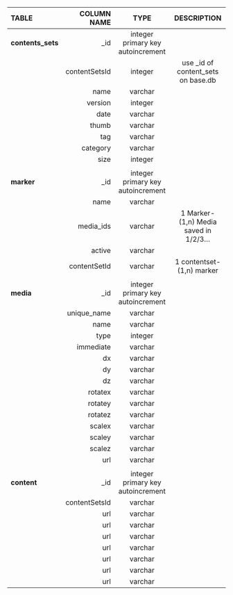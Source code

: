 |TABLE|COLUMN NAME|TYPE|DESCRIPTION|
|:---------|----------:|:----------:|:----------:|
|**contents_sets**|_id |integer primary key autoincrement||
||contentSetsId|integer|use _id of content_sets on base.db|
||name|varchar||
||version|integer||
||date|varchar||
||thumb|varchar||
||tag|varchar||
||category|varchar||
||size|integer||
|||||
|**marker**|_id|integer primary key autoincrement||
||name|varchar||
||media_ids|varchar|1 Marker- (1,n) Media saved in 1/2/3…|
||active|varchar||
||contentSetId|varchar|1 contentset-(1,n) marker|
|||||
|**media**|_id|integer primary key autoincrement||
||unique_name|varchar||
||name|varchar||
||type|integer||
||immediate|varchar||
||dx|varchar||
||dy|varchar||
||dz|varchar||
||rotatex|varchar||
||rotatey|varchar||
||rotatez|varchar||
||scalex|varchar||
||scaley|varchar||
||scalez|varchar||
||url|varchar||
|||||
|**content**|_id|integer primary key autoincrement||
||contentSetsId|varchar||
||url|varchar||
||url|varchar||
||url|varchar||
||url|varchar||
||url|varchar||
||url|varchar||
||url|varchar||

